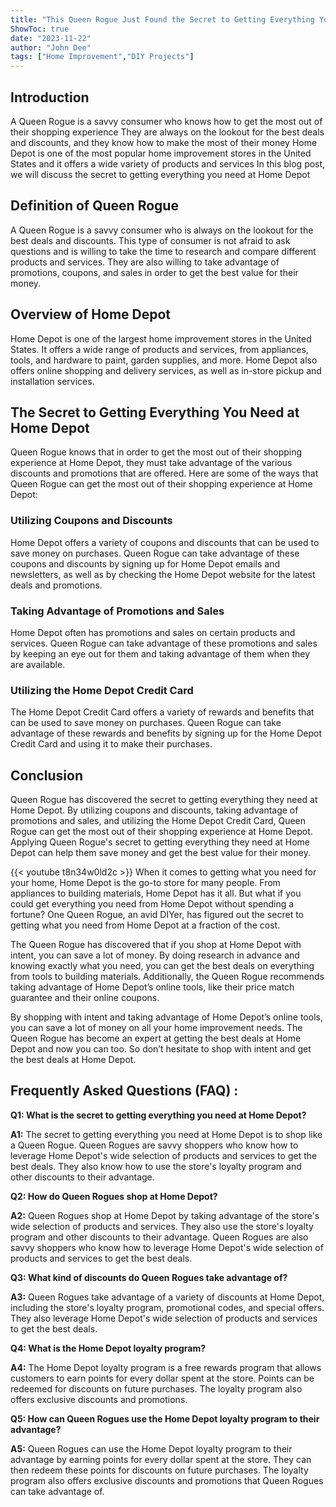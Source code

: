 ```yaml
---
title: "This Queen Rogue Just Found the Secret to Getting Everything You Need at Home Depot!"
ShowToc: true 
date: "2023-11-22"
author: "John Dee" 
tags: ["Home Improvement","DIY Projects"]
---
```

## Introduction 

A Queen Rogue is a savvy consumer who knows how to get the most out of their shopping experience They are always on the lookout for the best deals and discounts, and they know how to make the most of their money Home Depot is one of the most popular home improvement stores in the United States and it offers a wide variety of products and services In this blog post, we will discuss the secret to getting everything you need at Home Depot

## Definition of Queen Rogue 

A Queen Rogue is a savvy consumer who is always on the lookout for the best deals and discounts. This type of consumer is not afraid to ask questions and is willing to take the time to research and compare different products and services. They are also willing to take advantage of promotions, coupons, and sales in order to get the best value for their money.

## Overview of Home Depot 

Home Depot is one of the largest home improvement stores in the United States. It offers a wide range of products and services, from appliances, tools, and hardware to paint, garden supplies, and more. Home Depot also offers online shopping and delivery services, as well as in-store pickup and installation services.

## The Secret to Getting Everything You Need at Home Depot 

Queen Rogue knows that in order to get the most out of their shopping experience at Home Depot, they must take advantage of the various discounts and promotions that are offered. Here are some of the ways that Queen Rogue can get the most out of their shopping experience at Home Depot:

### Utilizing Coupons and Discounts 

Home Depot offers a variety of coupons and discounts that can be used to save money on purchases. Queen Rogue can take advantage of these coupons and discounts by signing up for Home Depot emails and newsletters, as well as by checking the Home Depot website for the latest deals and promotions.

### Taking Advantage of Promotions and Sales 

Home Depot often has promotions and sales on certain products and services. Queen Rogue can take advantage of these promotions and sales by keeping an eye out for them and taking advantage of them when they are available.

### Utilizing the Home Depot Credit Card 

The Home Depot Credit Card offers a variety of rewards and benefits that can be used to save money on purchases. Queen Rogue can take advantage of these rewards and benefits by signing up for the Home Depot Credit Card and using it to make their purchases.

## Conclusion 

Queen Rogue has discovered the secret to getting everything they need at Home Depot. By utilizing coupons and discounts, taking advantage of promotions and sales, and utilizing the Home Depot Credit Card, Queen Rogue can get the most out of their shopping experience at Home Depot. Applying Queen Rogue's secret to getting everything they need at Home Depot can help them save money and get the best value for their money.

{{< youtube t8n34w0ld2c >}} 
When it comes to getting what you need for your home, Home Depot is the go-to store for many people. From appliances to building materials, Home Depot has it all. But what if you could get everything you need from Home Depot without spending a fortune? One Queen Rogue, an avid DIYer, has figured out the secret to getting what you need from Home Depot at a fraction of the cost.

The Queen Rogue has discovered that if you shop at Home Depot with intent, you can save a lot of money. By doing research in advance and knowing exactly what you need, you can get the best deals on everything from tools to building materials. Additionally, the Queen Rogue recommends taking advantage of Home Depot’s online tools, like their price match guarantee and their online coupons.

By shopping with intent and taking advantage of Home Depot’s online tools, you can save a lot of money on all your home improvement needs. The Queen Rogue has become an expert at getting the best deals at Home Depot and now you can too. So don’t hesitate to shop with intent and get the best deals at Home Depot.

## Frequently Asked Questions (FAQ) :
**Q1: What is the secret to getting everything you need at Home Depot?**

**A1:** The secret to getting everything you need at Home Depot is to shop like a Queen Rogue. Queen Rogues are savvy shoppers who know how to leverage Home Depot's wide selection of products and services to get the best deals. They also know how to use the store's loyalty program and other discounts to their advantage. 

**Q2: How do Queen Rogues shop at Home Depot?**

**A2:** Queen Rogues shop at Home Depot by taking advantage of the store's wide selection of products and services. They also use the store's loyalty program and other discounts to their advantage. Queen Rogues are also savvy shoppers who know how to leverage Home Depot's wide selection of products and services to get the best deals. 

**Q3: What kind of discounts do Queen Rogues take advantage of?**

**A3:** Queen Rogues take advantage of a variety of discounts at Home Depot, including the store's loyalty program, promotional codes, and special offers. They also leverage Home Depot's wide selection of products and services to get the best deals. 

**Q4: What is the Home Depot loyalty program?**

**A4:** The Home Depot loyalty program is a free rewards program that allows customers to earn points for every dollar spent at the store. Points can be redeemed for discounts on future purchases. The loyalty program also offers exclusive discounts and promotions. 

**Q5: How can Queen Rogues use the Home Depot loyalty program to their advantage?**

**A5:** Queen Rogues can use the Home Depot loyalty program to their advantage by earning points for every dollar spent at the store. They can then redeem these points for discounts on future purchases. The loyalty program also offers exclusive discounts and promotions that Queen Rogues can take advantage of.



